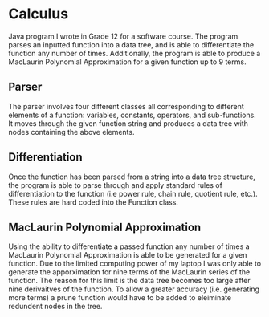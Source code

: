 # Calculus
Java program I wrote in Grade 12 for a software course. The program parses an inputted function into a data tree, and is able to differentiate the function any number of times. Additionally, the program is able to produce a MacLaurin Polynomial Approximation for a given function up to 9 terms.

## Parser
The parser involves four different classes all corresponding to different elements of a function: variables, constants, operators, and sub-functions. 
It moves through the given function string and produces a data tree with nodes containing the above elements.

## Differentiation
Once the function has been parsed from a string into a data tree structure, the program is able to parse through and apply standard rules of differentiation to the function (i.e power rule, chain rule, quotient rule, etc.). These rules are hard coded into the Function class. 

## MacLaurin Polynomial Approximation
Using the ability to differentiate a passed function any number of times a MacLaurin Polynomial Approximation is able to be generated for a given function. Due to the limited computing power of my laptop I was only able to generate the apporximation for nine terms of the MacLaurin series of the function.
The reason for this limit is the data tree becomes too large after nine derivaitves of the function. To allow a greater accuracy (i.e. generating more terms) a prune function would have to be added to eleiminate redundent nodes in the tree.
